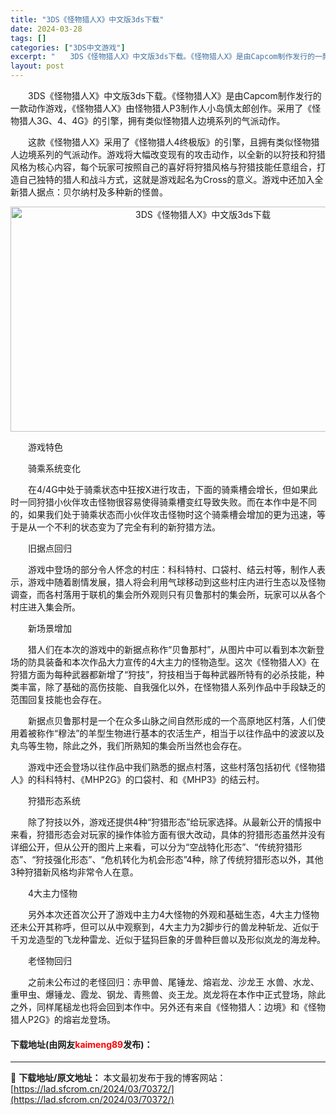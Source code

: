 ```yaml
---
title: "3DS《怪物猎人X》中文版3ds下载"
date: 2024-03-28
tags: []
categories: ["3DS中文游戏"]
excerpt: "　　3DS《怪物猎人X》中文版3ds下载。《怪物猎人X》是由Capcom制作发行的一款动作游戏，《怪物猎人X》由怪物猎人P3制作人小岛慎太郎创作。采用了《怪物猎人3G、4、4G》的引擎，拥有类似怪物猎人边境系列的气派动作。 　　这款《怪物猎人X》采用了《怪物猎人4终极版》的引擎，且拥有类似怪物猎人边&hellip;"
layout: post
---
```


 <p>　　3DS《怪物猎人X》中文版3ds下载。《怪物猎人X》是由Capcom制作发行的一款动作游戏，《怪物猎人X》由怪物猎人P3制作人小岛慎太郎创作。采用了《怪物猎人3G、4、4G》的引擎，拥有类似怪物猎人边境系列的气派动作。</p> <p>　　这款《怪物猎人X》采用了《怪物猎人4终极版》的引擎，且拥有类似怪物猎人边境系列的气派动作。游戏将大幅改变现有的攻击动作，以全新的以狩技和狩猎风格为核心内容，每个玩家可按照自己的喜好将狩猎风格与狩猎技能任意组合，打造自己独特的猎人和战斗方式，这就是游戏起名为Cross的意义。游戏中还加入全新猎人据点：贝尔纳村及多种新的怪兽。</p> <p align="center"><img src="https://lad.sfcrom.cn/wp-content/uploads/2024/03/20240328_660547d87fc47.jpg" style="width: 600px; height: 360px;" alt="3DS《怪物猎人X》中文版3ds下载" /></p> <p>　　游戏特色</p> <p>　　骑乘系统变化</p> <p>　　在4/4G中处于骑乘状态中狂按X进行攻击，下面的骑乘槽会增长，但如果此时一同狩猎小伙伴攻击怪物很容易使得骑乘槽变红导致失败。而在本作中是不同的，如果我们处于骑乘状态而小伙伴攻击怪物时这个骑乘槽会增加的更为迅速，等于是从一个不利的状态变为了完全有利的新狩猎方法。</p> <p>　　旧据点回归</p> <p>　　游戏中登场的部分令人怀念的村庄：科科特村、口袋村、结云村等，制作人表示，游戏中随着剧情发展，猎人将会利用气球移动到这些村庄内进行生态以及怪物调查，而各村落用于联机的集会所外观则只有贝鲁那村的集会所，玩家可以从各个村庄进入集会所。</p> <p>　　新场景增加</p> <p>　　猎人们在本次的游戏中的新据点称作&ldquo;贝鲁那村&rdquo;，从图片中可以看到本次新登场的防具装备和本次作品大力宣传的4大主力的怪物造型。这次《怪物猎人X》在狩猎方面为每种武器都新增了&ldquo;狩技&rdquo;，狩技相当于每种武器所特有的必杀技能，种类丰富，除了基础的高伤技能、自我强化以外，在怪物猎人系列作品中手段缺乏的范围回复技能也会存在。</p> <p>　　新据点贝鲁那村是一个在众多山脉之间自然形成的一个高原地区村落，人们使用着被称作&ldquo;穆法&rdquo;的羊型生物进行基本的农活生产，相当于以往作品中的波波以及丸鸟等生物，除此之外，我们所熟知的集会所当然也会存在。</p> <p>　　游戏中还会登场以往作品中我们熟悉的据点村落，这些村落包括初代《怪物猎人》的科科特村、《MHP2G》的口袋村、和《MHP3》的结云村。</p> <p>　　狩猎形态系统</p> <p>　　除了狩技以外，游戏还提供4种&ldquo;狩猎形态&rdquo;给玩家选择。从最新公开的情报中来看，狩猎形态会对玩家的操作体验方面有很大改动，具体的狩猎形态虽然并没有详细公开，但从公开的图片上来看，可以分为&ldquo;空战特化形态&rdquo;、&ldquo;传统狩猎形态&rdquo;、&ldquo;狩技强化形态&rdquo;、&ldquo;危机转化为机会形态&rdquo;4种，除了传统狩猎形态以外，其他3种狩猎新风格均非常令人在意。</p> <p>　　4大主力怪物</p> <p>　　另外本次还首次公开了游戏中主力4大怪物的外观和基础生态，4大主力怪物还未公开其称呼，但可以从中观察到，4大主力为2脚步行的兽龙种斩龙、近似于千刃龙造型的飞龙种雷龙、近似于猛犸巨象的牙兽种巨兽以及形似岚龙的海龙种。</p> <p>　　老怪物回归</p> <p>　　之前未公布过的老怪回归：赤甲兽、尾锤龙、熔岩龙、沙龙王 水兽、水龙、重甲虫、爆锤龙、霞龙、钢龙、青熊兽、炎王龙。岚龙将在本作中正式登场，除此之外，同样尾槌龙也将会回到本作中。另外还有来自《怪物猎人：边境》和《怪物猎人P2G》的熔岩龙登场。</p> <p><h4>下载地址(由网友<font color="red">kaimeng89</font>发布)：</h4></p> 

---
📖 **下载地址/原文地址：** 本文最初发布于我的博客网站：[https://lad.sfcrom.cn/2024/03/70372/](https://lad.sfcrom.cn/2024/03/70372/)
